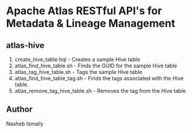 # Apache Atlas RESTful API's for Metadata & Lineage Management

## atlas-hive

1. create_hive_table.hql - Creates a sample Hive table  
2. atlas_find_hive_table.sh - Finds the GUID for the sample Hive table  
3. atlas_tag_hive_table.sh - Tags the sample Hive table
4. atlas_find_hive_table_tag.sh - Finds the tags associated  with the Hive table.
5. atlas_remove_tag_hive_table.sh - Removes the tag from the Hive table  

## Author

Nasheb Ismaily


